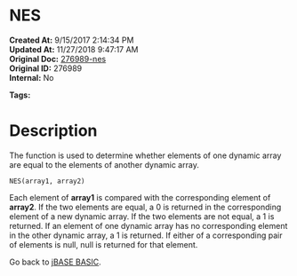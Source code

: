 # NES

**Created At:** 9/15/2017 2:14:34 PM  
**Updated At:** 11/27/2018 9:47:17 AM  
**Original Doc:** [276989-nes](https://docs.jbase.com/36868-jbase-basic/276989-nes)  
**Original ID:** 276989  
**Internal:** No  

**Tags:**
<badge text='dynamic arrays' vertical='middle' />

# Description

The function is used to determine whether elements of one dynamic array are equal to the elements of another dynamic array.

```
NES(array1, array2)
```

Each element of **array1** is compared with the corresponding element of **array2**. If the two elements are equal, a 0 is returned in the corresponding element of a new dynamic array. If the two elements are not equal, a 1 is returned. If an element of one dynamic array has no corresponding element in the other dynamic array, a 1 is returned. If either of a corresponding pair of elements is null, null is returned for that element.



Go back to [jBASE BASIC](./../jbase-basic-programmers-reference-guide).
